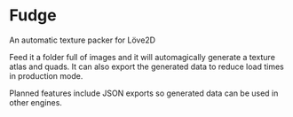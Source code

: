 Fudge
=====

An automatic texture packer for Löve2D

Feed it a folder full of images and it will automagically generate a texture atlas and quads.
It can also export the generated data to reduce load times in production mode.

Planned features include JSON exports so generated data can be used in other engines.
